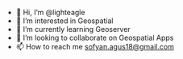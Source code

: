 - 👋 Hi, I’m @lighteagle
- 👀 I’m interested in Geospatial
- 🌱 I’m currently learning Geoserver
- 💞️ I’m looking to collaborate on Geospatial Apps
- 📫 How to reach me sofyan.agus18@gmail.com

<!---
lighteagle/lighteagle is a ✨ special ✨ repository because its `README.md` (this file) appears on your GitHub profile.
You can click the Preview link to take a look at your changes.
--->
